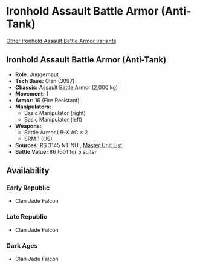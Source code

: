 # Ironhold Assault Battle Armor (Anti-Tank) 

[Other Ironhold Assault Battle Armor variants](../ironhold_assault_battle_armor.md) 

## Ironhold Assault Battle Armor (Anti-Tank) 

- **Role:** Juggernaut 
- **Tech Base:** Clan (3097) 
- **Chassis:** Assault Battle Armor (2,000 kg) 
- **Movement:** 1 
- **Armor:** 16 (Fire Resistant) 
- **Manipulators:** 
  - Basic Manipulator (right) 
  - Basic Manipulator (left) 
- **Weapons:** 
  - Battle Armor LB-X AC × 2 
  - SRM 1 (OS) 
- **Sources:** RS 3145 NT NU , [Master Unit List](http://masterunitlist.info/Unit/Details/6742/ironhold-assault-battle-armor-anti-tank) 
- **Battle Value:** 86 (601 for 5 suits) 

## Availability 

### Early Republic 

- Clan Jade Falcon 

### Late Republic 

- Clan Jade Falcon 

### Dark Ages 

- Clan Jade Falcon 

